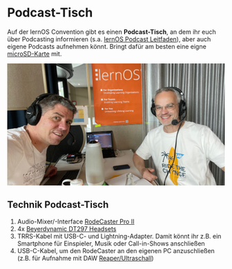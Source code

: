 # Podcast-Tisch

Auf der lernOS Convention gibt es einen **Podcast-Tisch**, an dem ihr euch über Podcasting informieren (s.a. [lernOS Podcast Leitfaden](https://cogneon.github.io/lernos-podcasting/de/)), aber auch eigene Podcasts aufnehmen könnt. Bringt dafür am besten eine eigne [microSD-Karte](https://de.wikipedia.org/wiki/MicroSD) mit.

![](./img/podcast-table.jpg)

## Technik Podcast-Tisch
1. Audio-Mixer/-Interface [RodeCaster Pro II](https://rode.com/de/interfaces-and-mixers/rodecaster-series/rodecaster-pro-ii)
1. 4x [Beyerdynamic DT297 Headsets](https://www.beyerdynamic.de/dt-297.html)
1. TRRS-Kabel mit USB-C- und Lightning-Adapter. Damit könnt ihr z.B. ein Smartphone für Einspieler, Musik oder Call-in-Shows anschließen
1. USB-C-Kabel, um den RodeCaster an den eigenen PC anzuschließen (z.B. für Aufnahme mit DAW [Reaper/Ultraschall](https://ultraschall.fm/))